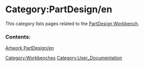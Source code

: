 # Category:PartDesign/en
This category lists pages related to the [PartDesign Workbench](PartDesign_Workbench.md).

### Contents:

[Artwork PartDesign/en](Artwork_PartDesign/en.md)

[Category:Workbenches](Category:Workbenches.md) [Category:User\_Documentation](Category:User_Documentation.md)
